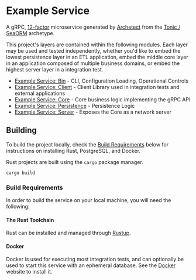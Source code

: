Example Service
============

A gRPC, [12-factor](https://12factor.net/) microservice generated by
[Archetect](https://github.com/archetect/archetect) from the
[Tonic / SeaORM](https://github.com/archetect/archetype-rust-service-tonic-workspace) archetype.

This project's layers are contained within the following modules. Each layer may be used and tested independently, whether
you'd like to embed the lowest persistence layer in an ETL application, embed the middle core layer in an application 
composed of multiple business domains, or embed the highest server layer in a integration test. 

* [Example Service: Bin](crates/example_service_bin/README.md) - CLI, Configuration Loading, Operational Controls
* [Example Service: Client](crates/example_service_client/README.md) - Client Library used in integration tests and external applications                        
* [Example Service: Core](crates/example_service_core/README.md) - Core business logic implementing the gRPC API
* [Example Service: Persistence](crates/example_service_persistence/README.md) - Persistence Logic
* [Example Service: Server](crates/example_service_server/README.md) - Exposes the Core as a network server

## Building

To build the project locally, check the [Build Requirements](#build-requirements) below for instructions on installing
Rust, PostgreSQL, and Docker.

Rust projects are built using the `cargo` package manager.

    cargo build

### Build Requirements

In order to build the service on your local machine, you will need the following:

#### The Rust Toolchain

Rust can be installed and managed through [Rustup](https://rustup.rs/).

#### Docker

Docker is used for executing most integration tests, and can optionally be used to start this service with an ephemeral
database. See the [Docker](https://www.docker.com/get-started) website to install it.